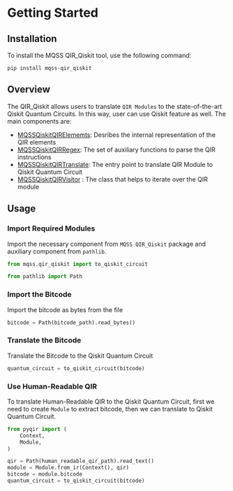 # Getting Started

## Installation

To install the MQSS QIR_Qiskit tool, use the following command:

```shell
pip install mqss-qir_qiskit
```

## Overview

The QIR_Qiskit allows users to translate `QIR Modules` to the state-of-the-art Qiskit Quantum Circuits. In this way, user can use Qiskit feature as well. The main components are:

- [MQSSQiskitQIRElememts](../api/mqss_qir_py_elements.md): Desribes the internal representation of the QIR elements
- [MQSSQiskitQIRRegex](../api/mqss_qir_py_regex.md): The set of auxiliary functions to parse the QIR instructions
- [MQSSQiskitQIRTranslate](../api/mqss_qir_py_translate.md): The entry point to translate QIR Module to Qiskit Quantum Circuit
- [MQSSQiskitQIRVisitor](../api/mqss_qir_py_visitor.md) : The class that helps to iterate over the QIR module

## Usage

### Import Required Modules

Import the necessary component from `MQSS QIR_Qiskit` package and auxiliary component from `pathlib`.

```python
from mqss.qir_qiskit import to_qiskit_circuit

from pathlib import Path
```

### Import the Bitcode

Import the bitcode as bytes from the file

```python
bitcode = Path(bitcode_path).read_bytes()
```

### Translate the Bitcode

Translate the Bitcode to the Qiskit Quantum Circuit

```python
quantum_circuit = to_qiskit_circuit(bitcode)
```

### Use Human-Readable QIR

To translate Human-Readable QIR to the Qiskit Quantum Circuit, first we need to create `Module` to extract bitcode, then we can translate to Qiskit Quantum Circuit.

```python
from pyqir import (
    Context,
    Module,
)

qir = Path(human_readable_qir_path).read_text()
module = Module.from_ir(Context(), qir)
bitcode = module.bitcode
quantum_circuit = to_qiskit_circuit(bitcode)
```
